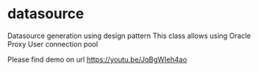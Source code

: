 # datasource
Datasource generation using design pattern
This class allows using Oracle Proxy User connection pool

Please find demo on url https://youtu.be/JqBgWIeh4ao
